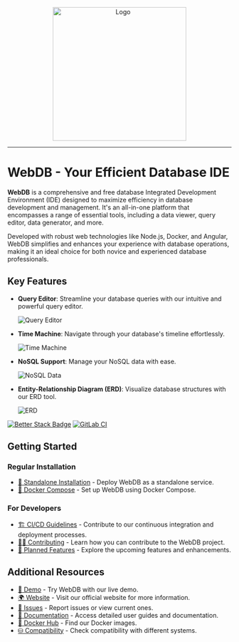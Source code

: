 <p align="center">
  <img src="https://webdb.app/webdb-logo.svg?v=1" alt="Logo" width="300px">
</p>

-----

# WebDB - Your Efficient Database IDE

**WebDB** is a comprehensive and free database Integrated Development Environment (IDE) designed to maximize efficiency in database development and management. It's an all-in-one platform that encompasses a range of essential tools, including a data viewer, query editor, data generator, and more.

Developed with robust web technologies like Node.js, Docker, and Angular, WebDB simplifies and enhances your experience with database operations, making it an ideal choice for both novice and experienced database professionals.

## Key Features

- **Query Editor**: Streamline your database queries with our intuitive and powerful query editor.

  ![Query Editor](https://webdb.app/capture.png)

- **Time Machine**: Navigate through your database's timeline effortlessly.

  ![Time Machine](https://webdb.app/diff.png)

- **NoSQL Support**: Manage your NoSQL data with ease.

  ![NoSQL Data](https://webdb.app/nosql.png)

- **Entity-Relationship Diagram (ERD)**: Visualize database structures with our ERD tool.

  ![ERD](https://webdb.app/erd.png)


[![Better Stack Badge](https://uptime.betterstack.com/status-badges/v1/monitor/10izf.svg)](https://status.webdb.app)
[![GitLab CI](https://img.shields.io/badge/gitlab%20ci-%23181717.svg?style=for-the-badge&logo=gitlab&logoColor=white)](https://gitlab.com/web-db/app/-/pipelines)

## Getting Started

### Regular Installation

- [🐳 Standalone Installation](https://docs.webdb.app/installation/standalone) - Deploy WebDB as a standalone service.
- [🐳 Docker Compose](https://docs.webdb.app/installation/compose) - Set up WebDB using Docker Compose.

### For Developers

- [🏗️ CI/CD Guidelines](https://gitlab.com/web-db/app/-/pipelines) - Contribute to our continuous integration and deployment processes.
- [👨‍💻 Contributing](CONTRIBUTING.md) - Learn how you can contribute to the WebDB project.
- [📝 Planned Features](TODO.md) - Explore the upcoming features and enhancements.

## Additional Resources

- [🧪 Demo](https://demo.webdb.app/) - Try WebDB with our live demo.
- [🌍 Website](https://webdb.app/) - Visit our official website for more information.
- [🐛 Issues](https://github.com/WebDB-App/app/issues) - Report issues or view current ones.
- [📙 Documentation](https://docs.webdb.app/) - Access detailed user guides and documentation.
- [🐳 Docker Hub](https://hub.docker.com/r/webdb/app/) - Find our Docker images.
- [⛁ Compatibility](https://webdb.app/compatibility/) - Check compatibility with different systems.
